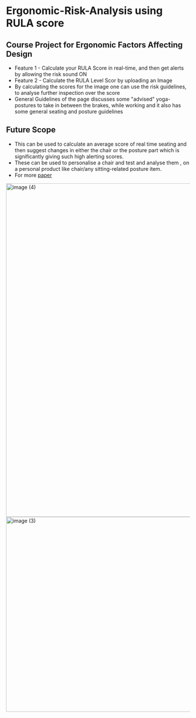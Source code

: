 ﻿# Ergonomic-Risk-Analysis using RULA score
 ## Course Project for Ergonomic Factors Affecting Design
 - Feature 1 - Calculate your RULA Score in real-time, and then get alerts by allowing the risk sound ON
 - Feature 2 -  Calculate the RULA Level Scor by uploading an Image
 - By calculating the scores for the image one can use the risk guidelines, to analyse further inspection over the score
 - General Guidelines of the page discusses some "advised" yoga-postures to take in between the brakes, while working and it also has some general seating and posture guidelines
## Future Scope
- This can be used to calculate an average score of real time seating and then suggest changes in either the chair or the posture part which is significantly giving such high alerting scores.
- These can be used to personalise a chair and test and analyse them , on a personal product like chair/any sitting-related posture item.
- For more [paper](G13_EFD_Project_Paper.pdf)
<img width="912" alt="image (4)" src="https://github.com/Annu117/Ergonomic_Risk/assets/108427028/1f9ac04d-2bf6-4084-87b5-b67d4019ef97">
<img width="533" alt="image (3)" src="https://github.com/Annu117/Ergonomic_Risk/assets/108427028/0f804be0-f439-4d6c-bf7d-69672c35d5a0">
